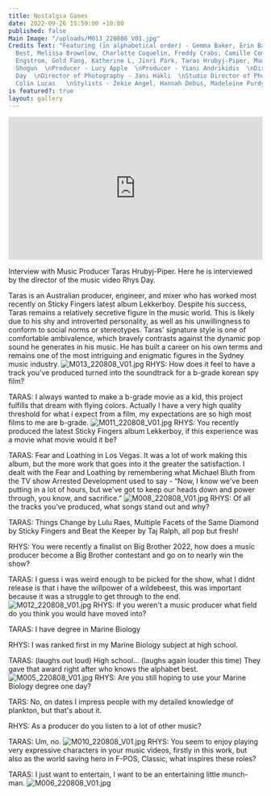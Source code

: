 ```yaml
---
title: Nostalgia Games
date: 2022-09-26 15:59:00 +10:00
published: false
Main Image: "/uploads/M013_220808_V01.jpg"
Credits Text: "Featuring (in alphabetical order) - Gemma Baker, Erin Bate, Beaker
  Best, Melissa Brownlow, Charlotte Coquelin, Freddy Crabs, Camille Comtat, Stephen
  Engstrom, Gold Fang, Katherine L, Jinri Park, Taras Hrubyj-Piper, Madeleine Purdy,
  Shogun  \nProducer - Lucy Apple  \nProducer - Yiani Andrikidis  \nDirector - Rhys
  Day  \nDirector of Photography - Jani Häkli  \nStudio Director of Photography -
  Colin Lucas   \nStylists - Zekie Angel, Hannah Debus, Madeleine Purdy  \nHMU - Mindwell\n"
is featured?: true
layout: gallery
---
```


<div style="padding:56.25% 0 0 0;position:relative;"><iframe src="https://player.vimeo.com/video/753724560?h=1c3d95e15e&amp;badge=0&amp;autopause=0&amp;player_id=0&amp;app_id=58479" frameborder="0" allow="autoplay; fullscreen; picture-in-picture" allowfullscreen style="position:absolute;top:0;left:0;width:100%;height:100%;" title="lulu_raes,_mastermind (720p)"></iframe></div><script src="https://player.vimeo.com/api/player.js"></script>

Interview with Music Producer Taras Hrubyj-Piper. Here he is interviewed by the director of the music video Rhys Day.

Taras is an Australian producer, engineer, and mixer who has worked most recently on Sticky Fingers latest album Lekkerboy. Despite his success, Taras remains a relatively secretive figure in the music world. This is likely due to his shy and introverted personality, as well as his unwillingness to conform to social norms or stereotypes. Taras' signature style is one of comfortable ambivalence, which bravely contrasts against the dynamic pop sound he generates in his music. He has built a career on his own terms and remains one of the most intriguing and enigmatic figures in the Sydney music industry.
![M013_220808_V01.jpg](/uploads/M013_220808_V01.jpg)
RHYS: How does it feel to have a track you’ve produced turned into the soundtrack for a b-grade korean spy film?

TARAS: I always wanted to make a b-grade movie as a kid, this project fulfills that dream with flying colors. Actually I have a very high quality threshold for what i expect from a film, my expectations are so high most films to me are b-grade.
![M011_220808_V01.jpg](/uploads/M011_220808_V01.jpg)
RHYS: You recently produced the latest Sticky Fingers album Lekkerboy, if this experience was a movie what movie would it be?

TARAS: Fear and Loathing in Los Vegas. It was a lot of work making this album, but the more work that goes into it the greater the satisfaction. I dealt with the Fear and Loathing by remembering what Michael Bluth from the TV show Arrested Development used to say - “Now, I know we've been putting in a lot of hours, but we've got to keep our heads down and power through, you know, and sacrifice.”
![M008_220808_V01.jpg](/uploads/M008_220808_V01.jpg)
RHYS: Of all the tracks you’ve produced, what songs stand out and why?

TARAS: Things Change by Lulu Raes, Multiple Facets of the Same Diamond by Sticky Fingers
 and Beat the Keeper by Taj Ralph, all pop but fresh!

RHYS: You were recently a finalist on Big Brother 2022, how does a music producer become a Big Brother contestant and go on to nearly win the show?

TARAS: I guess i was weird enough to be picked for the show, what I didnt release is that i have the willpower of a wildebeest, this was important because it was a struggle to get through to the end.
![M012_220808_V01.jpg](/uploads/M012_220808_V01.jpg)
RHYS: If you weren't a music producer what field do you think you would have moved into?

TARAS: I have degree in Marine Biology 

RHYS: I was ranked first in my Marine Biology subject at high school.

TARAS: (laughs out loud) High school… (laughs again louder this time) They gave that award right after who knows the alphabet best.
![M005_220808_V01.jpg](/uploads/M005_220808_V01.jpg)
RHYS: Are you still hoping to use your Marine Biology degree one day?

TARS: No, on dates I impress people with my detailed knowledge of plankton, but that's about it.

RHYS: As a producer do you listen to a lot of other music?

TARAS: Um, no.
![M010_220808_V01.jpg](/uploads/M010_220808_V01.jpg)
RHYS: You seem to enjoy playing very expressive characters in your music videos, firstly in this work, but also as the world saving hero in F-POS, Classic, what inspires these roles?

TARAS: I just want to entertain, I want to be an entertaining little munch-man.
![M006_220808_V01.jpg](/uploads/M006_220808_V01.jpg)